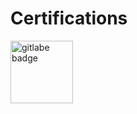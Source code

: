 # Certifications

<a href="https://api.badgr.io/public/assertions/uOtPBMy0Sn2-uVeN2Tt9yg?identity__email=ballester.charles%40gmail.com">
  <img src="https://media.badgr.com/uploads/badges/assertion-uOtPBMy0Sn2-uVeN2Tt9yg.png" alt="gitlabe badge" width="100" height="100"></img>
</a>
<!--[![gitlab badge](https://media.badgr.com/uploads/badges/assertion-uOtPBMy0Sn2-uVeN2Tt9yg.png)](https://api.badgr.io/public/assertions/uOtPBMy0Sn2-uVeN2Tt9yg?identity__email=ballester.charles%40gmail.com)-->

<!--
**Barles/Barles** is a ✨ _special_ ✨ repository because its `README.md` (this file) appears on your GitHub profile.

Here are some ideas to get you started:

- 🔭 I’m currently working on ...
- 🌱 I’m currently learning ...
- 👯 I’m looking to collaborate on ...
- 🤔 I’m looking for help with ...
- 💬 Ask me about ...
- 📫 How to reach me: ...
- 😄 Pronouns: ...
- ⚡ Fun fact: ...
-->
